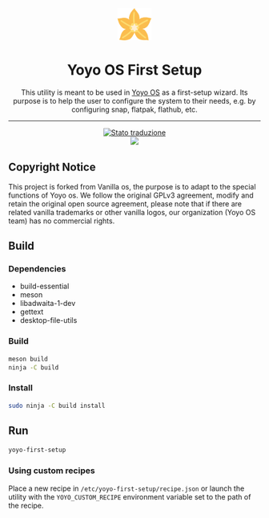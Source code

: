 <div align="center">
    <img src="data/icons/hicolor/scalable/apps/org.yoyoos.FirstSetup.svg" height="64">
    <h1>Yoyo OS First Setup</h1>
    <p>This utility is meant to be used in <a href="https://github.com/yoyo-os">Yoyo OS</a>
    as a first-setup wizard. Its purpose is to help the user to configure the
    system to their needs, e.g. by configuring snap, flatpak, flathub, etc.</p>
    <hr />
    <a href="https://hosted.weblate.org/engage/yoyo-os/">
<img src="https://hosted.weblate.org/widgets/yoyo-os/-/control-center/svg-badge.svg" alt="Stato traduzione" />
</a>
    <br />
    <img src="data/screenshot-1.png">
</div>

## Copyright Notice
This project is forked from Vanilla os, the purpose is to adapt to the special functions of Yoyo os.
We follow the original GPLv3 agreement, modify and retain the original open source agreement, please note that if there are related vanilla trademarks or other vanilla logos, our organization (Yoyo OS team) has no commercial rights.

## Build
### Dependencies
- build-essential
- meson
- libadwaita-1-dev
- gettext
- desktop-file-utils

### Build
```bash
meson build
ninja -C build
```

### Install
```bash
sudo ninja -C build install
```

## Run
```bash
yoyo-first-setup
```

### Using custom recipes
Place a new recipe in `/etc/yoyo-first-setup/recipe.json` or launch the
utility with the `YOYO_CUSTOM_RECIPE` environment variable set to the path
of the recipe.
